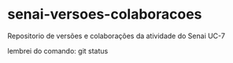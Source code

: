 # senai-versoes-colaboracoes
Repositorio de versões e colaborações da atividade do Senai UC-7

lembrei do comando: git status

